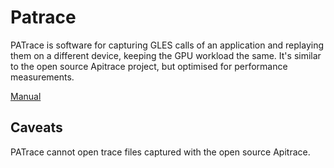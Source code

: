 Patrace
=======

PATrace is software for capturing GLES calls of an application and replaying them on a different device, keeping the GPU workload the same. It's similar to the open source Apitrace project, but optimised for performance measurements.

[Manual](patrace/doc/manual.md)

Caveats
-------

PATrace cannot open trace files captured with the open source Apitrace.

